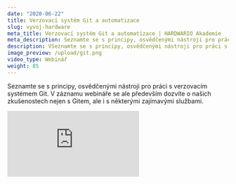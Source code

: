 ```yaml
---
date: "2020-06-22"
title: Verzovací systém Git a automatizace
slug: vyvoj-hardware
meta_title: Verzovací systém Git a automatizace | HARDWARIO Akademie
meta_description: Seznamte se s principy, osvědčenými nástroji pro práci s verzovacím systémem Git. V záznamu webináře se ale především dozvíte o našich zkušenostech nejen s Gitem, ale i s některými zajímavými službami.
description: VSeznamte se s principy, osvědčenými nástroji pro práci s verzovacím systémem Git. V záznamu webináře se ale především dozvíte o našich zkušenostech nejen s Gitem, ale i s některými zajímavými službami.
image_preview: /upload/git.png
video_type: Webinář
weight: 85
---
```


Seznamte se s principy, osvědčenými nástroji pro práci s verzovacím systémem Git. V záznamu webináře se ale především dozvíte o našich zkušenostech nejen s Gitem, ale i s některými zajímavými službami.

<div class = "video-container">
<iframe src="https://www.youtube.com/embed/n-8-Fm8-00c?modestbranding=1&amp;showinfo=0&amp;rel=0&amp;html5=1&amp;widgetid=2" frameborder="0" allow="accelerometer; autoplay; encrypted-media; gyroscope; picture-in-picture" allowfullscreen></iframe>
</div>
